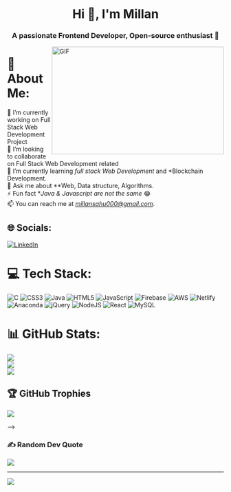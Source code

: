 <h1 align="center">Hi 👋, I'm Millan</h1>
<h3 align="center">A passionate Frontend Developer, Open-source enthusiast 👀</h3>

<img align="right" alt="GIF" src="https://camo.githubusercontent.com/5ddf73ad3a205111cf8c686f687fc216c2946a75005718c8da5b837ad9de78c9/68747470733a2f2f7468756d62732e6766796361742e636f6d2f4576696c4e657874446576696c666973682d736d616c6c2e676966" width="400px" height="250" />


# 💫 About Me:
🔭 I’m currently working on Full Stack Web Development Project<br>👯 I’m looking to collaborate on Full Stack Web Development related<br>🌱 I’m currently learning *full stack Web Development* and *Blockchain Development.<br>💬 Ask me about **Web, Data structure, Algorithms.<br>⚡ Fun fact  **Java & Javascript are not the same* 😂<br>📫 You can reach me at *millansahu000@gmail.com*.


## 🌐 Socials:
[![LinkedIn](https://img.shields.io/badge/LinkedIn-%230077B5.svg?logo=linkedin&logoColor=white)](https://www.linkedin.com/in/millan-kumar-sahu-820549256/) 
 <!-- [![Stack Overflow](https://img.shields.io/badge/-Stackoverflow-FE7A16?logo=stack-overflow&logoColor=white)](https://stackoverflow.com/users/https://stackoverflow.com/users/21819179/kapileswar-moharana) [![Twitter](https://img.shields.io/badge/Twitter-%231DA1F2.svg?logo=Twitter&logoColor=white)](https://twitter.com/https://twitter.com/lexkapil)  -->

# 💻 Tech Stack:
![C](https://img.shields.io/badge/c-%2300599C.svg?style=for-the-badge&logo=c&logoColor=white) ![CSS3](https://img.shields.io/badge/css3-%231572B6.svg?style=for-the-badge&logo=css3&logoColor=white) ![Java](https://img.shields.io/badge/java-%23ED8B00.svg?style=for-the-badge&logo=java&logoColor=white) ![HTML5](https://img.shields.io/badge/html5-%23E34F26.svg?style=for-the-badge&logo=html5&logoColor=white) ![JavaScript](https://img.shields.io/badge/javascript-%23323330.svg?style=for-the-badge&logo=javascript&logoColor=%23F7DF1E) ![Firebase](https://img.shields.io/badge/firebase-%23039BE5.svg?style=for-the-badge&logo=firebase) ![AWS](https://img.shields.io/badge/AWS-%23FF9900.svg?style=for-the-badge&logo=amazon-aws&logoColor=white) ![Netlify](https://img.shields.io/badge/netlify-%23000000.svg?style=for-the-badge&logo=netlify&logoColor=#00C7B7) ![Anaconda](https://img.shields.io/badge/Anaconda-%2344A833.svg?style=for-the-badge&logo=anaconda&logoColor=white) ![jQuery](https://img.shields.io/badge/jquery-%230769AD.svg?style=for-the-badge&logo=jquery&logoColor=white) ![NodeJS](https://img.shields.io/badge/node.js-6DA55F?style=for-the-badge&logo=node.js&logoColor=white) ![React](https://img.shields.io/badge/react-%2320232a.svg?style=for-the-badge&logo=react&logoColor=%2361DAFB) ![MySQL](https://img.shields.io/badge/mysql-%2300f.svg?style=for-the-badge&logo=mysql&logoColor=white)
# 📊 GitHub Stats:
![](https://github-readme-stats.vercel.app/api?username=Millan-Kumar-Sahu&theme=radical&hide_border=false&include_all_commits=false&count_private=false)<br/>
![](https://github-readme-streak-stats.herokuapp.com/?user=Millan-Kumar-Sahu&theme=radical&hide_border=false)<br/>
![](https://github-readme-stats.vercel.app/api/top-langs/?username=Millan-Kumar-Sahu&theme=radical&hide_border=false&include_all_commits=false&count_private=false&layout=compact)

## 🏆 GitHub Trophies
![](https://github-profile-trophy.vercel.app/?username=Millan-Kumar-Sahu&theme=radical&no-frame=false&no-bg=false&margin-w=4)

<!-- ## 🐦 Latest Tweet --> -->
<!-- [![](https://gtce.itsvg.in/api?username=https://twitter.com/lexkapil)](https://github.com/VishwaGauravIn/github-twitter-card-embed) -->

### ✍️ Random Dev Quote
![](https://quotes-github-readme.vercel.app/api?type=horizontal&theme=radical)

---
[![](https://visitcount.itsvg.in/api?id=Millan-Kumar-Sahu&icon=0&color=2)](https://visitcount.itsvg.in)

<!-- Proudly created with GPRM ( https://gprm.itsvg.in ) -->